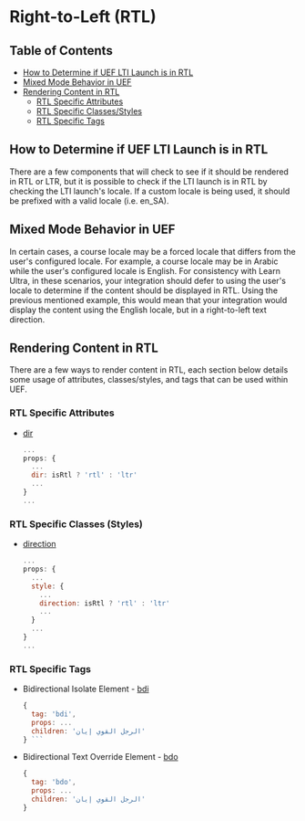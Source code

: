 # Right-to-Left (RTL)

## Table of Contents

- [How to Determine if UEF LTI Launch is in RTL](#how-to-determine-if-uef-lti-launch-is-in-rtl)
- [Mixed Mode Behavior in UEF](#mixed-mode-behavior-in-uef)
- [Rendering Content in RTL](#rendering-content-in-rtl)
  - [RTL Specific Attributes](#rtl-specific-attributes)
  - [RTL Specific Classes/Styles](#rtl-specific-classes-(styles))
  - [RTL Specific Tags](#rtl-specific-tags)

## How to Determine if UEF LTI Launch is in RTL

There are a few components that will check to see if it should be rendered in RTL or LTR, but it is possible to check if the LTI launch is in RTL by checking the LTI launch's locale. If a custom locale is being used, it should be prefixed with a valid locale (i.e. en_SA).

## Mixed Mode Behavior in UEF

In certain cases, a course locale may be a forced locale that differs from the user's configured locale. For example, a course locale may be in Arabic while the user's configured locale is English. For consistency with Learn Ultra, in these scenarios, your integration should defer to using the user's locale to determine if the content should be displayed in RTL. Using the previous mentioned example, this would mean that your integration would display the content using the English locale, but in a right-to-left text direction.

## Rendering Content in RTL

There are a few ways to render content in RTL, each section below details some usage of attributes, classes/styles, and tags that can be used within UEF.

### RTL Specific Attributes

* [dir](https://developer.mozilla.org/en-US/docs/Web/HTML/Global_attributes/dir)
  ```js
  ...
  props: {
    ...
    dir: isRtl ? 'rtl' : 'ltr'
    ...
  }
  ...
  ```

### RTL Specific Classes (Styles)

* [direction](https://developer.mozilla.org/en-US/docs/Web/CSS/direction)
  ```js
  ...
  props: {
    ...
    style: {
      ...
      direction: isRtl ? 'rtl' : 'ltr'
      ...
    }
    ...
  }
  ...
  ```

### RTL Specific Tags

* Bidirectional Isolate Element - [bdi](https://developer.mozilla.org/en-US/docs/Web/HTML/Element/bdi)
  ```js
  {
    tag: 'bdi',
    props: ...
    children: 'الرجل القوي إيان'
  } ```
* Bidirectional Text Override Element - [bdo](https://developer.mozilla.org/en-US/docs/Web/HTML/Element/bdo)
  ```js
  {
    tag: 'bdo',
    props: ...
    children: 'الرجل القوي إيان'
  }
  ```
